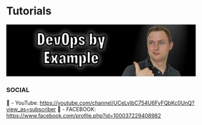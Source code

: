 # Tutorials
![YouTube Art](assets/youtube-art.png?raw=true "Title")

### SOCIAL
🎥 - YouTube: https://youtube.com/channel/UCeLvlbC754U6FyFQbKc0UnQ?view_as=subscriber
👥 - FACEBOOK: https://www.facebook.com/profile.php?id=100037229408982
